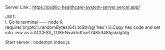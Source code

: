 Server Link : https://public-healthcare-system-server.vercel.app/

JWT: <br/>
i.  Go to terminal ---- node
ii. require('crypto').randomBytes(64).toString('hex')
iii.Copy hex code and set into .env as a ACCESS_TOKEN=akhdfisef74853485jskdgfdg



Start server : nodemon index.js






